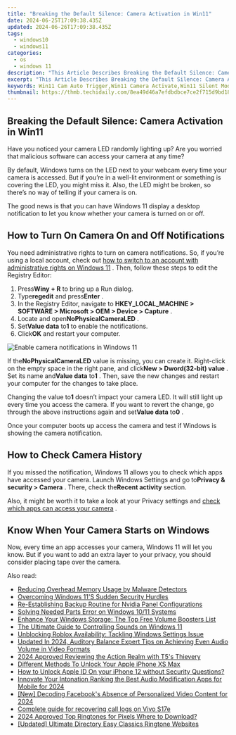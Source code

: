 ```yaml
---
title: "Breaking the Default Silence: Camera Activation in Win11"
date: 2024-06-25T17:09:38.435Z
updated: 2024-06-26T17:09:38.435Z
tags:
  - windows10
  - windows11
categories:
  - os
  - windows 11
description: "This Article Describes Breaking the Default Silence: Camera Activation in Win11"
excerpt: "This Article Describes Breaking the Default Silence: Camera Activation in Win11"
keywords: Win11 Cam Auto Trigger,Win11 Camera Activate,Win11 Silent Mode Breaker,Win11 Audio Alert On,Win11 Image Capture Enable,Win11 Snap Shutter Button,Win11 Camera Sound Notification
thumbnail: https://thmb.techidaily.com/8ea49d46a7efdbdbce7ce2f715d9bd1879477faba848022dab03800aadbcadb1.jpg
---
```


## Breaking the Default Silence: Camera Activation in Win11

 Have you noticed your camera LED randomly lighting up? Are you worried that malicious software can access your camera at any time?

 By default, Windows turns on the LED next to your webcam every time your camera is accessed. But if you’re in a well-lit environment or something is covering the LED, you might miss it. Also, the LED might be broken, so there’s no way of telling if your camera is on.

 The good news is that you can have Windows 11 display a desktop notification to let you know whether your camera is turned on or off.

## How to Turn On Camera On and Off Notifications

 You need administrative rights to turn on camera notifications. So, if you’re using a local account, check out [how to switch to an account with administrative rights on Windows 11](https://www.makeuseof.com/windows-11-switch-user-accounts/) . Then, follow these steps to edit the Registry Editor:

1. Press**Winy + R** to bring up a Run dialog.
2. Type**regedit** and press**Enter** .
3. In the Registry Editor, navigate to **HKEY\_LOCAL\_MACHINE > SOFTWARE > Microsoft > OEM > Device > Capture** .
4. Locate and open**NoPhysicalCameraLED** .
5. Set**Value data** to**1** to enable the notifications.
6. Click**OK** and restart your computer.

![Enable camera notifications in Windows 11](https://static1.makeuseofimages.com/wordpress/wp-content/uploads/2022/12/notify-camera-1.jpg)

 If the**NoPhysicalCameraLED** value is missing, you can create it. Right-click on the empty space in the right pane, and click**New > Dword(32-bit) value** . Set its name and**Value data** to**1** . Then, save the new changes and restart your computer for the changes to take place.

 Changing the value to**1** doesn’t impact your camera LED. It will still light up every time you access the camera. If you want to revert the change, go through the above instructions again and set**Value data** to**0** .

 Once your computer boots up access the camera and test if Windows is showing the camera notification.

## How to Check Camera History

 If you missed the notification, Windows 11 allows you to check which apps have accessed your camera. Launch Windows Settings and go to**Privacy & security > Camera** . There, check the**Recent activity** section.

 Also, it might be worth it to take a look at your Privacy settings and [check which apps can access your camera](https://www.makeuseof.com/how-to-change-app-permissions-in-windows-10/) .

## Know When Your Camera Starts on Windows

 Now, every time an app accesses your camera, Windows 11 will let you know. But if you want to add an extra layer to your privacy, you should consider placing tape over the camera.


<ins class="adsbygoogle"
     style="display:block"
     data-ad-format="autorelaxed"
     data-ad-client="ca-pub-7571918770474297"
     data-ad-slot="1223367746"></ins>



<ins class="adsbygoogle"
     style="display:block"
     data-ad-client="ca-pub-7571918770474297"
     data-ad-slot="8358498916"
     data-ad-format="auto"
     data-full-width-responsive="true"></ins>

<span class="atpl-alsoreadstyle">Also read:</span>
<div><ul>
<li><a href="https://win11-tips.techidaily.com/reducing-overhead-memory-usage-by-malware-detectors/"><u>Reducing Overhead Memory Usage by Malware Detectors</u></a></li>
<li><a href="https://win11-tips.techidaily.com/overcoming-windows-11s-sudden-security-hurdles/"><u>Overcoming Windows 11'S Sudden Security Hurdles</u></a></li>
<li><a href="https://win11-tips.techidaily.com/re-establishing-backup-routine-for-nvidia-panel-configurations/"><u>Re-Establishing Backup Routine for Nvidia Panel Configurations</u></a></li>
<li><a href="https://win11-tips.techidaily.com/solving-needed-parts-error-on-windows-1011-systems/"><u>Solving Needed Parts Error on Windows 10/11 Systems</u></a></li>
<li><a href="https://win11-tips.techidaily.com/enhance-your-windows-storage-the-top-free-volume-boosters-list/"><u>Enhance Your Windows Storage: The Top Free Volume Boosters List</u></a></li>
<li><a href="https://win11-tips.techidaily.com/the-ultimate-guide-to-controlling-sounds-on-windows-11/"><u>The Ultimate Guide to Controlling Sounds on Windows 11</u></a></li>
<li><a href="https://win11-tips.techidaily.com/unblocking-roblox-availability-tackling-windows-settings-issue/"><u>Unblocking Roblox Availability: Tackling Windows Settings Issue</u></a></li>
<li><a href="https://audio-shaping.techidaily.com/updated-in-2024-auditory-balance-expert-tips-on-achieving-even-audio-volume-in-video-formats/"><u>Updated In 2024, Auditory Balance Expert Tips on Achieving Even Audio Volume in Video Formats</u></a></li>
<li><a href="https://extra-support.techidaily.com/2024-approved-reviewing-the-action-realm-with-t5s-thievery/"><u>2024 Approved  Reviewing the Action Realm with T5's Thievery</u></a></li>
<li><a href="https://ios-unlock.techidaily.com/different-methods-to-unlock-your-apple-iphone-xs-max-by-drfone-ios/"><u>Different Methods To Unlock Your Apple iPhone XS Max</u></a></li>
<li><a href="https://apple-account.techidaily.com/how-to-unlock-apple-id-on-your-iphone-12-without-security-questions-by-drfone-ios/"><u>How to Unlock Apple ID On your iPhone 12 without Security Questions?</u></a></li>
<li><a href="https://video-screen-grab.techidaily.com/innovate-your-intonation-ranking-the-best-audio-modification-apps-for-mobile-for-2024/"><u>Innovate Your Intonation  Ranking the Best Audio Modification Apps for Mobile for 2024</u></a></li>
<li><a href="https://facebook-clips.techidaily.com/new-decoding-facebooks-absence-of-personalized-video-content-for-2024/"><u>[New] Decoding Facebook's Absence of Personalized Video Content for 2024</u></a></li>
<li><a href="https://phone-solutions.techidaily.com/complete-guide-for-recovering-call-logs-on-vivo-s17e-by-fonelab-android-recover-call-logs/"><u>Complete guide for recovering call logs on Vivo S17e</u></a></li>
<li><a href="https://some-approaches.techidaily.com/2024-approved-top-ringtones-for-pixels-where-to-download/"><u>2024 Approved  Top Ringtones for Pixels  Where to Download?</u></a></li>
<li><a href="https://some-guidance.techidaily.com/updated-ultimate-directory-easy-classics-ringtone-websites/"><u>[Updated] Ultimate Directory  Easy Classics Ringtone Websites</u></a></li>
</ul></div>
